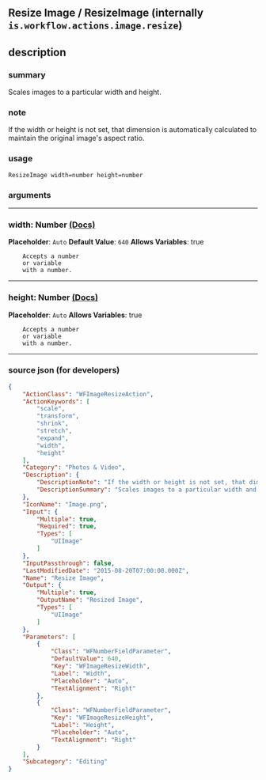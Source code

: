 
## Resize Image / ResizeImage (internally `is.workflow.actions.image.resize`)


## description

### summary

Scales images to a particular width and height.


### note

If the width or height is not set, that dimension is automatically calculated to maintain the original image's aspect ratio.


### usage
```
ResizeImage width=number height=number
```

### arguments

---

### width: Number [(Docs)](https://pfgithub.github.io/shortcutslang/gettingstarted#number-field)
**Placeholder**: `Auto`
**Default Value**: `640`
**Allows Variables**: true



		Accepts a number 
		or variable
		with a number.

---

### height: Number [(Docs)](https://pfgithub.github.io/shortcutslang/gettingstarted#number-field)
**Placeholder**: `Auto`
**Allows Variables**: true



		Accepts a number 
		or variable
		with a number.

---

### source json (for developers)

```json
{
	"ActionClass": "WFImageResizeAction",
	"ActionKeywords": [
		"scale",
		"transform",
		"shrink",
		"stretch",
		"expand",
		"width",
		"height"
	],
	"Category": "Photos & Video",
	"Description": {
		"DescriptionNote": "If the width or height is not set, that dimension is automatically calculated to maintain the original image's aspect ratio.",
		"DescriptionSummary": "Scales images to a particular width and height."
	},
	"IconName": "Image.png",
	"Input": {
		"Multiple": true,
		"Required": true,
		"Types": [
			"UIImage"
		]
	},
	"InputPassthrough": false,
	"LastModifiedDate": "2015-08-20T07:00:00.000Z",
	"Name": "Resize Image",
	"Output": {
		"Multiple": true,
		"OutputName": "Resized Image",
		"Types": [
			"UIImage"
		]
	},
	"Parameters": [
		{
			"Class": "WFNumberFieldParameter",
			"DefaultValue": 640,
			"Key": "WFImageResizeWidth",
			"Label": "Width",
			"Placeholder": "Auto",
			"TextAlignment": "Right"
		},
		{
			"Class": "WFNumberFieldParameter",
			"Key": "WFImageResizeHeight",
			"Label": "Height",
			"Placeholder": "Auto",
			"TextAlignment": "Right"
		}
	],
	"Subcategory": "Editing"
}
```
